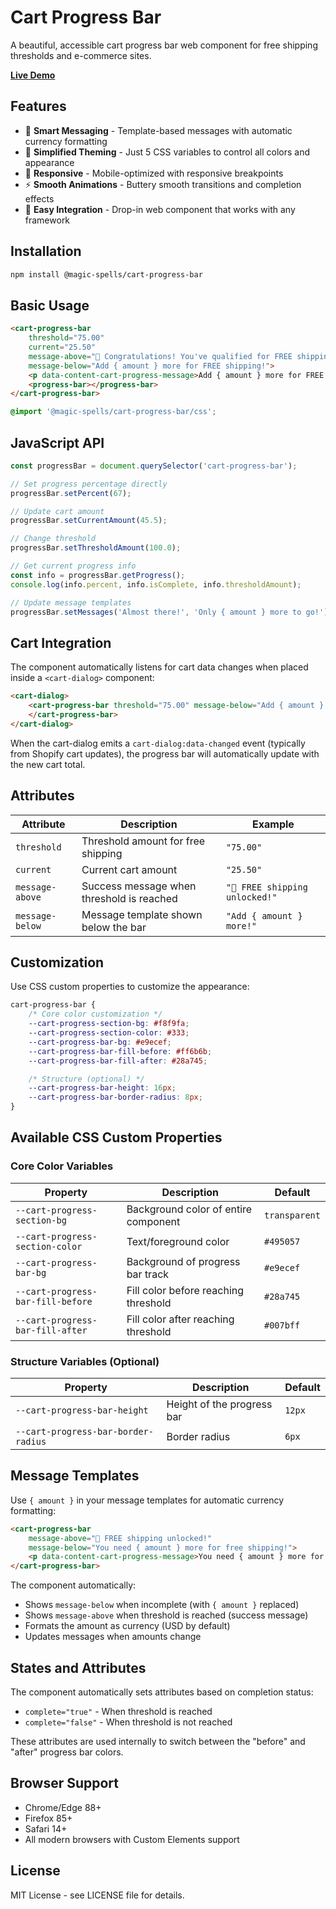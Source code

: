 # Cart Progress Bar

A beautiful, accessible cart progress bar web component for free shipping thresholds and e-commerce sites.

[**Live Demo**](https://magic-spells.github.io/cart-progress-bar/demo/)

## Features

- 🎯 **Smart Messaging** - Template-based messages with automatic currency formatting
- 🎨 **Simplified Theming** - Just 5 CSS variables to control all colors and appearance
- 📱 **Responsive** - Mobile-optimized with responsive breakpoints
- ⚡ **Smooth Animations** - Buttery smooth transitions and completion effects
- 🔧 **Easy Integration** - Drop-in web component that works with any framework

## Installation

```bash
npm install @magic-spells/cart-progress-bar
```

## Basic Usage

```html
<cart-progress-bar
	threshold="75.00"
	current="25.50"
	message-above="🎉 Congratulations! You've qualified for FREE shipping!"
	message-below="Add { amount } more for FREE shipping!">
	<p data-content-cart-progress-message>Add { amount } more for FREE shipping!</p>
	<progress-bar></progress-bar>
</cart-progress-bar>
```

```css
@import '@magic-spells/cart-progress-bar/css';
```

## JavaScript API

```javascript
const progressBar = document.querySelector('cart-progress-bar');

// Set progress percentage directly
progressBar.setPercent(67);

// Update cart amount
progressBar.setCurrentAmount(45.5);

// Change threshold
progressBar.setThresholdAmount(100.0);

// Get current progress info
const info = progressBar.getProgress();
console.log(info.percent, info.isComplete, info.thresholdAmount);

// Update message templates
progressBar.setMessages('Almost there!', 'Only { amount } more to go!');
```

## Cart Integration

The component automatically listens for cart data changes when placed inside a `<cart-dialog>` component:

```html
<cart-dialog>
	<cart-progress-bar threshold="75.00" message-below="Add { amount } more for FREE shipping!">
	</cart-progress-bar>
</cart-dialog>
```

When the cart-dialog emits a `cart-dialog:data-changed` event (typically from Shopify cart updates), the progress bar will automatically update with the new cart total.

## Attributes

| Attribute       | Description                               | Example                        |
| --------------- | ----------------------------------------- | ------------------------------ |
| `threshold`     | Threshold amount for free shipping        | `"75.00"`                      |
| `current`       | Current cart amount                       | `"25.50"`                      |
| `message-above` | Success message when threshold is reached | `"🎉 FREE shipping unlocked!"` |
| `message-below` | Message template shown below the bar      | `"Add { amount } more!"`       |

## Customization

Use CSS custom properties to customize the appearance:

```css
cart-progress-bar {
	/* Core color customization */
	--cart-progress-section-bg: #f8f9fa;
	--cart-progress-section-color: #333;
	--cart-progress-bar-bg: #e9ecef;
	--cart-progress-bar-fill-before: #ff6b6b;
	--cart-progress-bar-fill-after: #28a745;

	/* Structure (optional) */
	--cart-progress-bar-height: 16px;
	--cart-progress-bar-border-radius: 8px;
}
```

## Available CSS Custom Properties

### Core Color Variables

| Property                          | Description                          | Default       |
| --------------------------------- | ------------------------------------ | ------------- |
| `--cart-progress-section-bg`      | Background color of entire component | `transparent` |
| `--cart-progress-section-color`   | Text/foreground color                | `#495057`     |
| `--cart-progress-bar-bg`          | Background of progress bar track     | `#e9ecef`     |
| `--cart-progress-bar-fill-before` | Fill color before reaching threshold | `#28a745`     |
| `--cart-progress-bar-fill-after`  | Fill color after reaching threshold  | `#007bff`     |

### Structure Variables (Optional)

| Property                            | Description                | Default |
| ----------------------------------- | -------------------------- | ------- |
| `--cart-progress-bar-height`        | Height of the progress bar | `12px`  |
| `--cart-progress-bar-border-radius` | Border radius              | `6px`   |

## Message Templates

Use `{ amount }` in your message templates for automatic currency formatting:

```html
<cart-progress-bar
	message-above="🎉 FREE shipping unlocked!"
	message-below="You need { amount } more for free shipping!">
	<p data-content-cart-progress-message>You need { amount } more for free shipping!</p>
</cart-progress-bar>
```

The component automatically:

- Shows `message-below` when incomplete (with `{ amount }` replaced)
- Shows `message-above` when threshold is reached (success message)
- Formats the amount as currency (USD by default)
- Updates messages when amounts change

## States and Attributes

The component automatically sets attributes based on completion status:

- `complete="true"` - When threshold is reached
- `complete="false"` - When threshold is not reached

These attributes are used internally to switch between the "before" and "after" progress bar colors.

## Browser Support

- Chrome/Edge 88+
- Firefox 85+
- Safari 14+
- All modern browsers with Custom Elements support

## License

MIT License - see LICENSE file for details.

